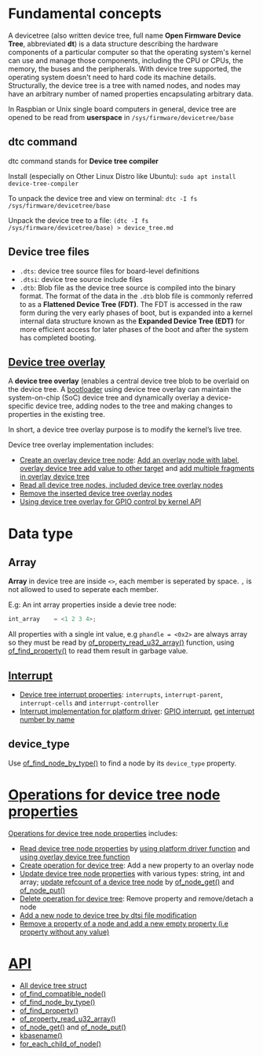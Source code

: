 # Fundamental concepts

A devicetree (also written device tree, full name **Open Firmware Device Tree**, abbreviated **dt**) is a data structure describing the hardware components of a particular computer so that the operating system's kernel can use and manage those components, including the CPU or CPUs, the memory, the buses and the peripherals. With device tree supported, the operating system doesn't need to hard code its machine details. Structurally, the device tree is a tree with named nodes, and nodes may have an arbitrary number of named properties encapsulating arbitrary data.

In Raspbian or Unix single board computers in general, device tree are opened to be read from **userspace** in ``/sys/firmware/devicetree/base``

## dtc command

dtc command stands for **Device tree compiler**

Install (especially on Other Linux Distro like Ubuntu): ``sudo apt install device-tree-compiler``

To unpack the device tree and view on terminal: ``dtc -I fs /sys/firmware/devicetree/base``

Unpack the device tree to a file: ``(dtc -I fs /sys/firmware/devicetree/base) > device_tree.md``

## Device tree files

* ``.dts``: device tree source files for board-level definitions
* ``.dtsi``: device tree source include files
* ``.dtb``: Blob file as the device tree source is compiled into the binary format. The format of the data in the ``.dtb`` blob file is commonly referred to as a **Flattened Device Tree (FDT)**. The FDT is accessed in the raw form during the very early phases of boot, but is expanded into a kernel internal data structure known as the **Expanded Device Tree (EDT)** for more efficient access for later phases of the boot and after the system has completed booting.
## [Device tree overlay](Device%20tree%20overlay.md)

A **device tree overlay** (enables a central device tree blob to be overlaid on the device tree. A [bootloader](https://github.com/TranPhucVinh/C/blob/master/Kernel/Linux%20booting%20process.md#linux-bootloader) using device tree overlay can maintain the system-on-chip (SoC) device tree and dynamically overlay a device-specific device tree, adding nodes to the tree and making changes to properties in the existing tree.

In short, a device tree overlay purpose is to modify the kernel’s live tree. 

Device tree overlay implementation includes:
* [Create an overlay device tree node](Device%20tree%20overlay.md#create-an-overlay-device-tree-node): [Add an overlay node with label](Device%20tree%20overlay.md#add-an-overlay-node-with-label), [overlay device tree add value to other target](Device%20tree%20overlay.md#overlay-device-tree-add-value-to-other-target) and [add multiple fragments in overlay device tree](Device%20tree%20overlay.md#add-multiple-fragments-in-overlay-device-tree)
* [Read all device tree nodes, included device tree overlay nodes](Device%20tree%20overlay.md#remove-the-inserted-device-tree-overlay-nodes)
* [Remove the inserted device tree overlay nodes](Device%20tree%20overlay.md#remove-the-inserted-device-tree-overlay-nodes)
* [Using device tree overlay for GPIO control by kernel API](Device%20tree%20GPIO.md)

# Data type

## Array

**Array** in device tree are inside ``<>``, each member is seperated by space. ``,`` is not allowed to used to seperate each member.

E.g: An int array properties inside a devie tree node:

```c
int_array	 = <1 2 3 4>;
```
All properties with a single int value, e.g ``phandle = <0x2>`` are always array so they must be read by [of_property_read_u32_array()](API.md#of_property_read_u32_array) function, using [of_find_property()](API.md#of_find_property) to read them result in garbage value.

## [Interrupt](Interrupt.md)

* [Device tree interrupt properties](Interrupt.md#properties): ``interrupts``, ``interrupt-parent``, ``interrupt-cells`` and ``interrupt-controller``
* [Interrupt implementation for platform driver](Interrupt.md#interrupt-implementation-for-platform-driver): [GPIO interrupt](Interrupt.md#gpio-interrupt), [get interrupt number by name](Interrupt.md#get-interrupt-number-by-name)

## device_type

Use [of_find_node_by_type()](API.md#of_find_node_by_type) to find a node by its ``device_type`` property.

# [Operations for device tree node properties](Operations%20for%20device%20tree%20node%20properties.md)

[Operations for device tree node properties](Operations%20for%20device%20tree%20node%20properties.md) includes:
* [Read device tree node properties](Operations%20for%20device%20tree%20node%20properties.md#read-device-tree-node-properties) by [using platform driver function](Operations%20for%20device%20tree%20node%20properties.md#using-platform-driver-function) and [using overlay device tree function](Operations%20for%20device%20tree%20node%20properties.md#using-overlay-device-tree-function)
* [Create operation for device tree](Operations%20for%20device%20tree%20node%20properties.md#create-operation-for-device-tree): Add a new property to an overlay node
* [Update device tree node properties](Update%20device%20tree%20node%20properties.md) with various types: string, int and array; [update refcount of a device tree node](Update%20device%20tree%20node%20properties.md#update-refcount-of-a-device-tree-node) by [of_node_get()](API.md#of_node_get) and [of_node_put()](API.md#of_node_put)
* [Delete operation for device tree](Operations%20for%20device%20tree%20node%20properties.md#delete-operation-for-device-tree): Remove property and remove/detach a node
* [Add a new node to device tree by dtsi file modification]()
* [Remove a property of a node and add a new empty property (i.e property without any value)](Operations%20for%20device%20tree%20node%20properties.md#remove-a-property-of-a-node-and-add-a-new-empty-property-ie-property-without-any-value)
# [API](API.md)

* [All device tree struct](API.md#struct)
* [of_find_compatible_node()](API.md#of_find_compatible_node)
* [of_find_node_by_type()](API.md#of_find_node_by_type)
* [of_find_property()](API.md#of_find_property)
* [of_property_read_u32_array()](API.md#of_property_read_u32_array)
* [of_node_get()](API.md#of_node_get) and [of_node_put()](API.md#of_node_put)
* [kbasename()](API.md#kbasename)
* [for_each_child_of_node()](API.md#for_each_child_of_node)
